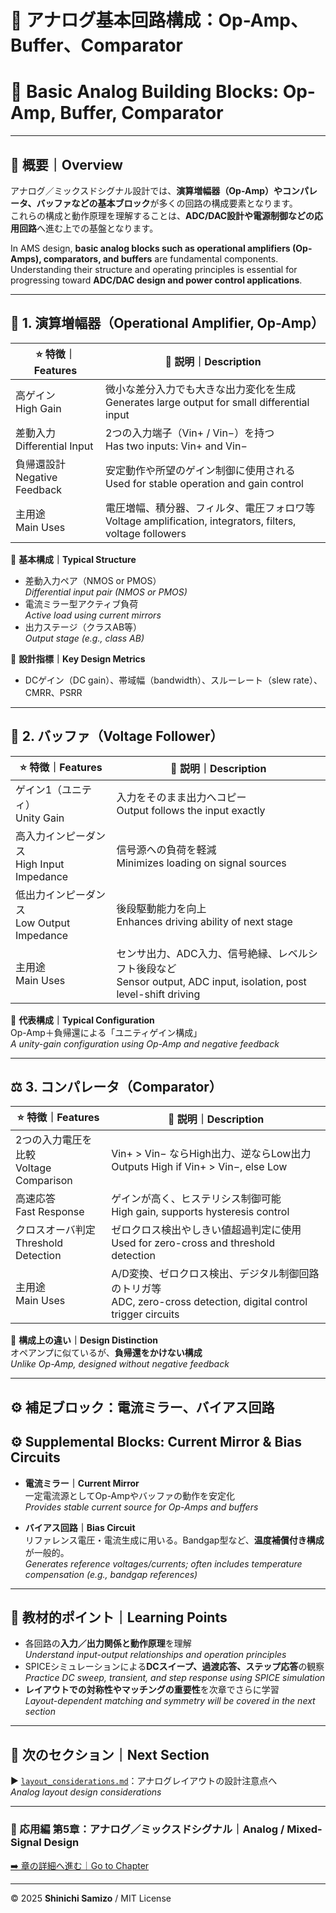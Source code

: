 # 🔧 アナログ基本回路構成：Op-Amp、Buffer、Comparator  
# 🔧 Basic Analog Building Blocks: Op-Amp, Buffer, Comparator

---

## 📘 概要｜Overview

アナログ／ミックスドシグナル設計では、**演算増幅器（Op-Amp）やコンパレータ、バッファなどの基本ブロック**が多くの回路の構成要素となります。  
これらの構成と動作原理を理解することは、**ADC/DAC設計や電源制御などの応用回路**へ進む上での基盤となります。

In AMS design, **basic analog blocks such as operational amplifiers (Op-Amps), comparators, and buffers** are fundamental components.  
Understanding their structure and operating principles is essential for progressing toward **ADC/DAC design and power control applications**.

---

## 🧪 1. 演算増幅器（Operational Amplifier, Op-Amp）

| ⭐ **特徴｜Features** | 📘 **説明｜Description** |
|----------------------|-------------------------|
| 高ゲイン<br>High Gain | 微小な差分入力でも大きな出力変化を生成<br>Generates large output for small differential input |
| 差動入力<br>Differential Input | 2つの入力端子（Vin+ / Vin−）を持つ<br>Has two inputs: Vin+ and Vin− |
| 負帰還設計<br>Negative Feedback | 安定動作や所望のゲイン制御に使用される<br>Used for stable operation and gain control |
| 主用途<br>Main Uses | 電圧増幅、積分器、フィルタ、電圧フォロワ等<br>Voltage amplification, integrators, filters, voltage followers |

📌 **基本構成｜Typical Structure**  
- 差動入力ペア（NMOS or PMOS）  
  *Differential input pair (NMOS or PMOS)*  
- 電流ミラー型アクティブ負荷  
  *Active load using current mirrors*  
- 出力ステージ（クラスAB等）  
  *Output stage (e.g., class AB)*

📎 **設計指標｜Key Design Metrics**  
- DCゲイン（DC gain）、帯域幅（bandwidth）、スルーレート（slew rate）、CMRR、PSRR

---

## 🔁 2. バッファ（Voltage Follower）

| ⭐ **特徴｜Features** | 📘 **説明｜Description** |
|----------------------|--------------------------|
| ゲイン1（ユニティ）<br>Unity Gain | 入力をそのまま出力へコピー<br>Output follows the input exactly |
| 高入力インピーダンス<br>High Input Impedance | 信号源への負荷を軽減<br>Minimizes loading on signal sources |
| 低出力インピーダンス<br>Low Output Impedance | 後段駆動能力を向上<br>Enhances driving ability of next stage |
| 主用途<br>Main Uses | センサ出力、ADC入力、信号絶縁、レベルシフト後段など<br>Sensor output, ADC input, isolation, post level-shift driving |

📎 **代表構成｜Typical Configuration**  
Op-Amp＋負帰還による「ユニティゲイン構成」  
*A unity-gain configuration using Op-Amp and negative feedback*

---

## ⚖️ 3. コンパレータ（Comparator）

| ⭐ **特徴｜Features** | 📘 **説明｜Description** |
|----------------------|--------------------------|
| 2つの入力電圧を比較<br>Voltage Comparison | Vin+ > Vin− ならHigh出力、逆ならLow出力<br>Outputs High if Vin+ > Vin−, else Low |
| 高速応答<br>Fast Response | ゲインが高く、ヒステリシス制御可能<br>High gain, supports hysteresis control |
| クロスオーバ判定<br>Threshold Detection | ゼロクロス検出やしきい値超過判定に使用<br>Used for zero-cross and threshold detection |
| 主用途<br>Main Uses | A/D変換、ゼロクロス検出、デジタル制御回路のトリガ等<br>ADC, zero-cross detection, digital control trigger circuits |

📎 **構成上の違い｜Design Distinction**  
オペアンプに似ているが、**負帰還をかけない構成**  
*Unlike Op-Amp, designed without negative feedback*

---

## ⚙️ 補足ブロック：電流ミラー、バイアス回路  
## ⚙️ Supplemental Blocks: Current Mirror & Bias Circuits

- **電流ミラー｜Current Mirror**  
  一定電流源としてOp-Ampやバッファの動作を安定化  
  *Provides stable current source for Op-Amps and buffers*

- **バイアス回路｜Bias Circuit**  
  リファレンス電圧・電流生成に用いる。Bandgap型など、**温度補償付き構成**が一般的。  
  *Generates reference voltages/currents; often includes temperature compensation (e.g., bandgap references)*

---

## 🎯 教材的ポイント｜Learning Points

- 各回路の**入力／出力関係と動作原理**を理解  
  *Understand input-output relationships and operation principles*
- SPICEシミュレーションによる**DCスイープ、過渡応答、ステップ応答**の観察  
  *Practice DC sweep, transient, and step response using SPICE simulation*
- **レイアウトでの対称性やマッチングの重要性**を次章でさらに学習  
  *Layout-dependent matching and symmetry will be covered in the next section*

---

## 🔗 次のセクション｜Next Section

▶️ [`layout_considerations.md`](./layout_considerations.md)：アナログレイアウトの設計注意点へ  
*Analog layout design considerations*

---

### 📘 応用編 第5章：アナログ／ミックスドシグナル｜Analog / Mixed-Signal Design  
[➡️ 章の詳細へ進む｜Go to Chapter](./d_chapter5_analog_mixed_signal/README.md)

---

© 2025 **Shinichi Samizo** / MIT License
